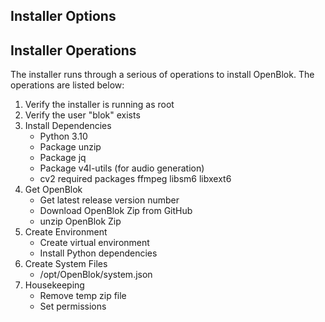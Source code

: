 ## Installer Options

## Installer Operations

The installer runs through a serious of operations to install OpenBlok. The operations are listed below:

1. Verify the installer is running as root
2. Verify the user "blok" exists
3. Install Dependencies
   - Python 3.10
   - Package unzip
   - Package jq
   - Package v4l-utils (for audio generation)
   - cv2 required packages ffmpeg libsm6 libxext6
4. Get OpenBlok
   - Get latest release version number
   - Download OpenBlok Zip from GitHub
   - unzip OpenBlok Zip
5. Create Environment
   - Create virtual environment
   - Install Python dependencies
6. Create System Files
   - /opt/OpenBlok/system.json
7. Housekeeping
   - Remove temp zip file
   - Set permissions
